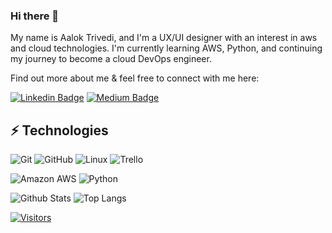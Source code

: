 ### Hi there 👋

<!-- Introduce yourself and give a brief introduction about yourself here.  Also include what tech you're interested in and what you are currently learning -->
My name is Aalok Trivedi, and I'm a UX/UI designer with an interest in aws and cloud technologies. I'm currently learning AWS, Python, and continuing my journey to become a cloud DevOps engineer.

Find out more about me & feel free to connect with me here:

<!-- Replace the fields below with the information requested. Remember to remove the encapsulating <> characters. For spaces in names, use %20 (e.g. Broadus%20Palmer) -->

[![Linkedin Badge](https://img.shields.io/badge/-Aalok%20Trivedi-blue?style=flat-square&logo=Linkedin&logoColor=white&link=https://https://www.linkedin.com/in/aalok-trivedi/)](https://https://www.linkedin.com/in/aalok-trivedi/)
[![Medium Badge](https://img.shields.io/badge/Aalok%20Trivedi-12100E?style=flat-square&logo=medium&logoColor=white&link=https://https://medium.com/@aaloktrivedi)](https://https://medium.com/@aaloktrivedi)
<!-- [![Gmail Badge](https://img.shields.io/badge/-Broadus@Levelupintech.com-c14438?style=flat-square&logo=Gmail&logoColor=white&link=mailto:Broadus@Levelupintech.com)](mailto:Broadus@Levelupintech.com) -->

## ⚡ Technologies

<!-- Check out the Badges folder for more badges -->

![Git](https://img.shields.io/badge/-Git-black?style=flat-square&logo=git)
![GitHub](https://img.shields.io/badge/-GitHub-181717?style=flat-square&logo=github)
![Linux](https://img.shields.io/badge/Linux-FCC624?style=flat-square&logo=linux&logoColor=black)
![Trello](https://img.shields.io/badge/Trello-%23026AA7.svg?style=flat-square&logo=Trello&logoColor=white)

![Amazon AWS](https://img.shields.io/badge/Amazon%20AWS-232F3E?style=flat-square&logo=amazon-aws)
![Python](https://img.shields.io/badge/-Python-black?style=flat-square&logo=Python)
<!--![Docker](https://img.shields.io/badge/docker-%230db7ed.svg?style=for-the-badge&logo=docker&logoColor=white) -->
<!--![Terraform](https://img.shields.io/badge/terraform-%235835CC.svg?style=for-the-badge&logo=terraform&logoColor=white)-->

<!-- Replace the fields below with the information requested. Remember to remove the encapsulating <> characters. -->

![Github Stats](https://github-readme-stats.vercel.app/api?username=aalokt89&count_private=true&show_icons=true&include_all_commits=true)
![Top Langs](https://github-readme-stats.vercel.app/api/top-langs/?username=aalokt89&hide=TeX&layout=compact)


[![Visitors](https://api.visitorbadge.io/api/visitors?path=LevelUpInTech%2FLevelUpInTech&label=VISITORS&countColor=%23263759)](https://visitorbadge.io/status?path=LevelUpInTech%2FLevelUpInTech)
